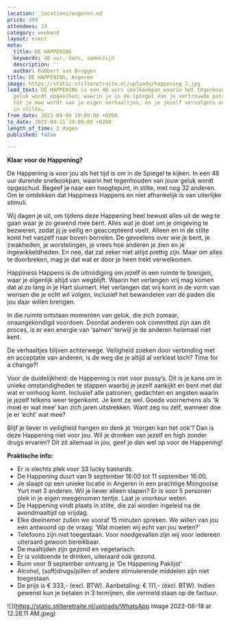 ```yaml
---
location: _locations/angeren.md
price: 399
attendees: 33
category: weekend
layout: event
meta:
  title: DE HAPPENING
  keywords: 48 uur, dans, samenzijn
  description: ''
  author: Robbert van Bruggen
title: DE HAPPENING, Angeren
image: https://static.stilteretraite.nl/uploads/happening 2.jpg
lead_text: DE HAPPENING is een 48 uurs snelkookpan waarin het tegenhouden van jouw
  geluk wordt opgeschud; waarin je in de spiegel van je vertrouwde patronen kijkt,
  tot je moe wordt van je eigen verhaaltjes, en je jezelf vervolgens onderdompelt
  in stilte…
from_date: 2022-09-09 19:00:00 +0200
to_date: 2022-09-11 19:00:00 +0200
length_of_time: 3 dagen
published: false

---
```

**Klaar voor de Happening?**

De Happening is voor jou als het tijd is om in de Spiegel te kijken. In een 48 uur durende snelkookpan, waarin het tegenhouden van jouw geluk wordt opgeschud. Begeef je naar een hoogtepunt, in stilte, met nog 32 anderen. Om te ontdekken dat Happiness Happens en niet afhankelijk is van uiterlijke stimuli.

Wij dagen je uit, om tijdens deze Happening heel bewust alles uit de weg te gaan waar je zo gewend mee bent. Alles wat je doet om je omgeving te bezweren, zodat jij je veilig en geaccepteerd voelt. Alleen en in de stilte komt het vanzelf naar boven borrelen. De gevoelens over wie je bent, je zwakheden, je worstelingen, je vrees hoe anderen je zien en je ingewikkeldheden. En nee, dat zal zeker niet altijd prettig zijn. Maar om alles te doorbreken, mag je dat wat er door je heen trekt verwelkomen.

Happiness Happens is de uitnodiging om jezelf in een ruimte te brengen, waar je eigenlijk altijd van wegblijft. Waarin het verlangen vrij mag komen dat al zo lang in je Hart sluimert. Het verlangen dat vrij komt in de vorm van wensen die je echt wil volgen, inclusief het bewandelen van de paden die jou daar willen brengen.

In die ruimte ontstaan momenten van geluk, die zich zomaar, onaangekondigd voordoen. Doordat anderen ook committed zijn aan dit proces, is er een energie van ‘samen’ terwijl je de anderen helemaal niet kent.

De verhaaltjes blijven achterwege.  Veiligheid zoeken door verbinding met en acceptatie van anderen, is de weg die je altijd al verkiest toch? Time for a change?!

Voor de duidelijkheid: de Happening is niet voor pussy’s. Dit is je kans om in unieke omstandigheden te stappen waarbij je jezelf aankijkt en bent met dat wat er omhoog komt. Inclusief alle patronen, gedachten en angsten waarin je jezelf telkens weer tegenkomt. Je kent ze wel. Goede voornemens als ‘Ik moet er wat mee’ kan zich jaren uitstrekken. Want zeg nu zelf, wanneer doe je er ‘echt’ wat mee?

Blijf je liever in veiligheid hangen en denk je ‘morgen kan het ook’? Dan is deze Happening niet voor jou. Wil je dronken van jezelf en high zonder drugs ervaren? Dit zit allemaal in jou, geef je dan wel op voor de Happening!

  
**Praktische info:**

* Er is slechts plek voor 33 lucky bastards.
* De Happening duurt van 9 september 16:00 tot 11 september 16:00.
* Je slaapt op een unieke locatie in Angeren in een prachtige Mongoolse Yurt met 3 anderen. Wil je liever alleen slapen? Er is voor 5 personen plek in je eigen meegenomen tentje. Laat je voorkeur weten.
* De Happening vindt plaats in stilte, die zal worden ingeleid na de avondmaaltijd op vrijdag.
* Elke deelnemer zullen we vooraf 15 minuten spreken. We willen van jou een antwoord op de vraag: ‘Wat moeten wij echt van jou weten?’
* Telefoons zijn niet toegestaan. Voor noodgevallen zijn wij voor iedereen uiteraard gewoon bereikbaar.
* De maaltijden zijn gezond en vegetarisch.
* Er is voldoende te drinken, uiteraard ook gezond.
* Ruim voor 9 september ontvang je 'De Happening Paklijst'
* Alcohol, (soft)drugs/pillen of andere stimulerende middelen zijn niet toegestaan.
* De prijs is € 333,- (excl. BTW). Aanbetaling: € 111,- (excl. BTW). Indien gewenst kun je betalen in 3 termijnen, die vermeld staan op de factuur.

![](https://static.stilteretraite.nl/uploads/WhatsApp Image 2022-06-18 at 12.26.11 AM.jpeg)